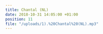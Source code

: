 ```yaml
---
title: Chantal (NL)
date: 2018-10-31 14:05:00 +01:00
position: 11
file: "/uploads/1).%20Chantal%20(NL).mp3"
---
```


